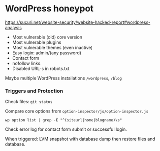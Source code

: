 # WordPress honeypot

https://sucuri.net/website-security/website-hacked-report#wordpress-analysis

- Most vulnerable (old) core version
- Most vulnerable plugins
- Most vulnerable themes (even inactive)
- Easy login: admin/(any password)
- Contact form
- nofollow links
- Disabled URL-s in robots.txt

Maybe multiple WordPress installations `/wordpress`, `/blog`

### Triggers and Protection

Check files: `git status`

Compare core options from `option-inspector/js/option-inspector.js`

`wp option list | grep -E "^(siteurl|home|blogname)\s"`

Check error log for contact form submit or successful login.

When triggered: LVM snapshot with database dump then restore files and database.
